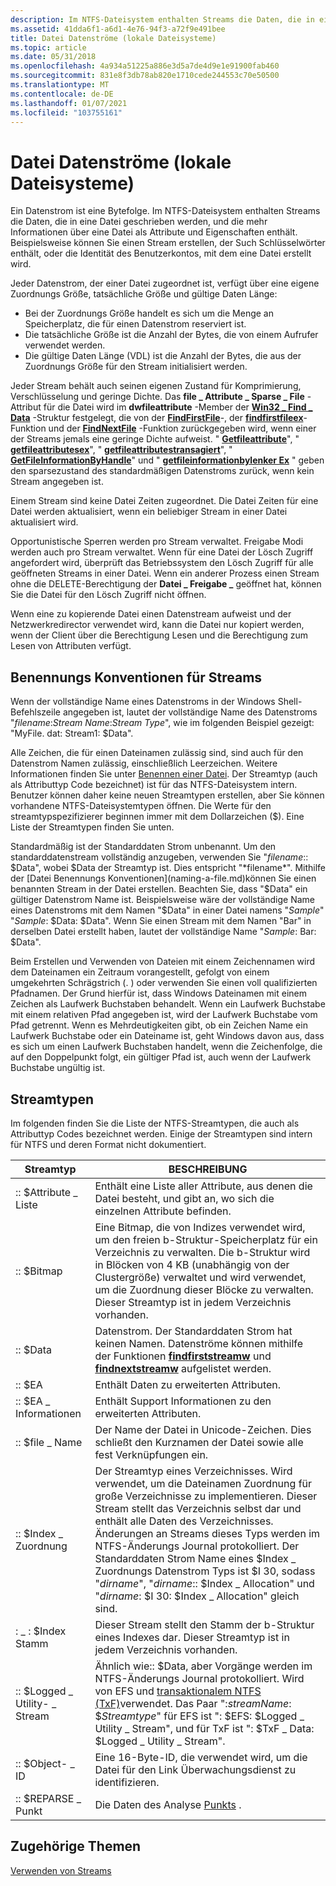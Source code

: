 ```yaml
---
description: Im NTFS-Dateisystem enthalten Streams die Daten, die in eine Datei geschrieben werden, und die mehr Informationen über eine Datei als Attribute und Eigenschaften enthält.
ms.assetid: 41dda6f1-a6d1-4e76-94f3-a72f9e491bee
title: Datei Datenströme (lokale Dateisysteme)
ms.topic: article
ms.date: 05/31/2018
ms.openlocfilehash: 4a934a51225a886e3d5a7de4d9e1e91900fab460
ms.sourcegitcommit: 831e8f3db78ab820e1710cede244553c70e50500
ms.translationtype: MT
ms.contentlocale: de-DE
ms.lasthandoff: 01/07/2021
ms.locfileid: "103755161"
---
```

# <a name="file-streams-local-file-systems"></a>Datei Datenströme (lokale Dateisysteme)

Ein Datenstrom ist eine Bytefolge. Im NTFS-Dateisystem enthalten Streams die Daten, die in eine Datei geschrieben werden, und die mehr Informationen über eine Datei als Attribute und Eigenschaften enthält. Beispielsweise können Sie einen Stream erstellen, der Such Schlüsselwörter enthält, oder die Identität des Benutzerkontos, mit dem eine Datei erstellt wird.

Jeder Datenstrom, der einer Datei zugeordnet ist, verfügt über eine eigene Zuordnungs Größe, tatsächliche Größe und gültige Daten Länge:

-   Bei der Zuordnungs Größe handelt es sich um die Menge an Speicherplatz, die für einen Datenstrom reserviert ist.
-   Die tatsächliche Größe ist die Anzahl der Bytes, die von einem Aufrufer verwendet werden.
-   Die gültige Daten Länge (VDL) ist die Anzahl der Bytes, die aus der Zuordnungs Größe für den Stream initialisiert werden.

Jeder Stream behält auch seinen eigenen Zustand für Komprimierung, Verschlüsselung und geringe Dichte. Das **file \_ Attribute \_ Sparse \_ File** -Attribut für die Datei wird im **dwfileattribute** -Member der [**Win32 \_ Find \_ Data**](/windows/desktop/api/MinWinBase/ns-minwinbase-win32_find_dataa) -Struktur festgelegt, die von der [**FindFirstFile**](/windows/desktop/api/FileAPI/nf-fileapi-findfirstfilea)-, der [**findfirstfileex**](/windows/desktop/api/FileAPI/nf-fileapi-findfirstfileexa)-Funktion und der [**FindNextFile**](/windows/desktop/api/FileAPI/nf-fileapi-findnextfilea) -Funktion zurückgegeben wird, wenn einer der Streams jemals eine geringe Dichte aufweist. " [**Getfileattribute**](/windows/desktop/api/FileAPI/nf-fileapi-getfileattributesa)", " [**getfileattributesex**](/windows/desktop/api/FileAPI/nf-fileapi-getfileattributesexa)", " [**getfileattributestransagiert**](/windows/desktop/api/WinBase/nf-winbase-getfileattributestransacteda)", " [**GetFileInformationByHandle**](/windows/desktop/api/FileAPI/nf-fileapi-getfileinformationbyhandle)" und " [**getfileinformationbylenker Ex**](/windows/desktop/api/WinBase/nf-winbase-getfileinformationbyhandleex) " geben den sparsezustand des standardmäßigen Datenstroms zurück, wenn kein Stream angegeben ist.

Einem Stream sind keine Datei Zeiten zugeordnet. Die Datei Zeiten für eine Datei werden aktualisiert, wenn ein beliebiger Stream in einer Datei aktualisiert wird.

Opportunistische Sperren werden pro Stream verwaltet. Freigabe Modi werden auch pro Stream verwaltet. Wenn für eine Datei der Lösch Zugriff angefordert wird, überprüft das Betriebssystem den Lösch Zugriff für alle geöffneten Streams in einer Datei. Wenn ein anderer Prozess einen Stream ohne die DELETE-Berechtigung der **Datei \_ Freigabe \_** geöffnet hat, können Sie die Datei für den Lösch Zugriff nicht öffnen.

Wenn eine zu kopierende Datei einen Datenstream aufweist und der Netzwerkredirector verwendet wird, kann die Datei nur kopiert werden, wenn der Client über die Berechtigung Lesen und die Berechtigung zum Lesen von Attributen verfügt.

## <a name="naming-conventions-for-streams"></a>Benennungs Konventionen für Streams

Wenn der vollständige Name eines Datenstroms in der Windows Shell-Befehlszeile angegeben ist, lautet der vollständige Name des Datenstroms "*filename*:*Stream Name*:*Stream Type*", wie im folgenden Beispiel gezeigt: "MyFile. dat: Stream1: $Data".

Alle Zeichen, die für einen Dateinamen zulässig sind, sind auch für den Datenstrom Namen zulässig, einschließlich Leerzeichen. Weitere Informationen finden Sie unter [Benennen einer Datei](naming-a-file.md). Der Streamtyp (auch als Attributtyp Code bezeichnet) ist für das NTFS-Dateisystem intern. Benutzer können daher keine neuen Streamtypen erstellen, aber Sie können vorhandene NTFS-Dateisystemtypen öffnen. Die Werte für den streamtypspezifizierer beginnen immer mit dem Dollarzeichen ($). Eine Liste der Streamtypen finden Sie unten.

Standardmäßig ist der Standarddaten Strom unbenannt. Um den standarddatenstream vollständig anzugeben, verwenden Sie "*filename*:: $Data", wobei $Data der Streamtyp ist. Dies entspricht "*filename*". Mithilfe der [Datei Benennungs Konventionen](naming-a-file.md)können Sie einen benannten Stream in der Datei erstellen. Beachten Sie, dass "$Data" ein gültiger Datenstrom Name ist. Beispielsweise wäre der vollständige Name eines Datenstroms mit dem Namen "$Data" in einer Datei namens "*Sample*" "*Sample*: $Data: $Data". Wenn Sie einen Stream mit dem Namen "Bar" in derselben Datei erstellt haben, lautet der vollständige Name "*Sample*: Bar: $Data".

Beim Erstellen und Verwenden von Dateien mit einem Zeichennamen wird dem Dateinamen ein Zeitraum vorangestellt, gefolgt von einem umgekehrten Schrägstrich (. \) oder verwenden Sie einen voll qualifizierten Pfadnamen. Der Grund hierfür ist, dass Windows Dateinamen mit einem Zeichen als Laufwerk Buchstaben behandelt. Wenn ein Laufwerk Buchstabe mit einem relativen Pfad angegeben ist, wird der Laufwerk Buchstabe vom Pfad getrennt. Wenn es Mehrdeutigkeiten gibt, ob ein Zeichen Name ein Laufwerk Buchstabe oder ein Dateiname ist, geht Windows davon aus, dass es sich um einen Laufwerk Buchstaben handelt, wenn die Zeichenfolge, die auf den Doppelpunkt folgt, ein gültiger Pfad ist, auch wenn der Laufwerk Buchstabe ungültig ist.

## <a name="stream-types"></a>Streamtypen

Im folgenden finden Sie die Liste der NTFS-Streamtypen, die auch als Attributtyp Codes bezeichnet werden. Einige der Streamtypen sind intern für NTFS und deren Format nicht dokumentiert.



| Streamtyp                | BESCHREIBUNG                                                                                                                                                                                                                                                                                                                                                                                                                                      |
|----------------------------|--------------------------------------------------------------------------------------------------------------------------------------------------------------------------------------------------------------------------------------------------------------------------------------------------------------------------------------------------------------------------------------------------------------------------------------------------|
| :: $Attribute \_ Liste         | Enthält eine Liste aller Attribute, aus denen die Datei besteht, und gibt an, wo sich die einzelnen Attribute befinden.                                                                                                                                                                                                                                                                                                                                          |
| :: $Bitmap                  | Eine Bitmap, die von Indizes verwendet wird, um den freien b-Struktur-Speicherplatz für ein Verzeichnis zu verwalten. Die b-Struktur wird in Blöcken von 4 KB (unabhängig von der Clustergröße) verwaltet und wird verwendet, um die Zuordnung dieser Blöcke zu verwalten. Dieser Streamtyp ist in jedem Verzeichnis vorhanden.                                                                                                                                                                                           |
| :: $Data                    | Datenstrom. Der Standarddaten Strom hat keinen Namen. Datenströme können mithilfe der Funktionen [**findfirststreamw**](/windows/desktop/api/fileapi/nf-fileapi-findfirststreamw) und [**findnextstreamw**](/windows/desktop/api/fileapi/nf-fileapi-findnextstreamw) aufgelistet werden.                                                                                                                                                                                                                                                |
| :: $EA                      | Enthält Daten zu erweiterten Attributen.|
| :: $EA \_ Informationen         | Enthält Support Informationen zu den erweiterten Attributen.                                                                                                                                                                                                                                                                                                                                                                                      |
| :: $file \_ Name              | Der Name der Datei in Unicode-Zeichen. Dies schließt den Kurznamen der Datei sowie alle fest Verknüpfungen ein.                                                                                                                                                                                                                                                                                                                                 |
| :: $Index \_ Zuordnung       | Der Streamtyp eines Verzeichnisses. Wird verwendet, um die Dateinamen Zuordnung für große Verzeichnisse zu implementieren. Dieser Stream stellt das Verzeichnis selbst dar und enthält alle Daten des Verzeichnisses. Änderungen an Streams dieses Typs werden im NTFS-Änderungs Journal protokolliert. Der Standarddaten Strom Name eines $Index \_ Zuordnungs Datenstrom Typs ist $I 30, sodass "*dirname*", "*dirname*:: $Index \_ Allocation" und "*dirname*: $I 30: $Index \_ Allocation" gleich sind. |
| : \_ : $Index Stamm             | Dieser Stream stellt den Stamm der b-Struktur eines Indexes dar. Dieser Streamtyp ist in jedem Verzeichnis vorhanden.                                                                                                                                                                                                                                                                                                                                           |
| :: $Logged \_ Utility- \_ Stream | Ähnlich wie:: $Data, aber Vorgänge werden im NTFS-Änderungs Journal protokolliert. Wird von EFS und [transaktionalem NTFS (TxF)](transactional-ntfs-portal.md)verwendet. Das Paar ":*streamName*: $*Streamtype*" für EFS ist ": $EFS: $Logged \_ Utility \_ Stream", und für TxF ist ": $TxF \_ Data: $Logged \_ Utility \_ Stream".                                                                                                                                                    |
| :: $Object- \_ ID              | Eine 16-Byte-ID, die verwendet wird, um die Datei für den Link Überwachungsdienst zu identifizieren.                                                                                                                                                                                                                                                                                                                                                                           |
| :: $REPARSE \_ Punkt          | Die Daten des Analyse [Punkts](reparse-points.md) .|



 

## <a name="related-topics"></a>Zugehörige Themen

<dl> <dt>

[Verwenden von Streams](using-streams.md)
</dt> </dl>

 

 



